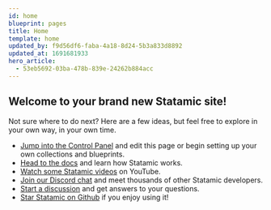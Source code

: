 ```yaml
---
id: home
blueprint: pages
title: Home
template: home
updated_by: f9d56df6-faba-4a18-8d24-5b3a833d8892
updated_at: 1691681933
hero_article:
  - 53eb5692-03ba-478b-839e-24262b884acc
---
```

## Welcome to your brand new Statamic site!

Not sure where to do next? Here are a few ideas, but feel free to explore in your own way, in your own time.

- [Jump into the Control Panel](/cp) and edit this page or begin setting up your own collections and blueprints.
- [Head to the docs](https://statamic.dev) and learn how Statamic works.
- [Watch some Statamic videos](https://youtube.com/statamic) on YouTube.
- [Join our Discord chat](https://statamic.com/discord) and meet thousands of other Statamic developers.
- [Start a discussion](https://github.com/statamic/cms/discussions) and get answers to your questions.
- [Star Statamic on Github](https://github.com/statamic/cms) if you enjoy using it!